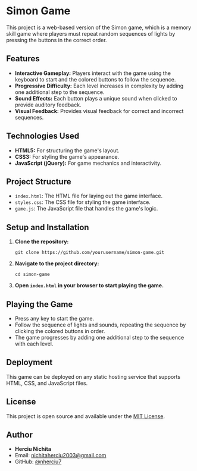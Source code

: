 
# Simon Game

This project is a web-based version of the Simon game, which is a memory skill game where players must repeat random sequences of lights by pressing the buttons in the correct order.

## Features

- **Interactive Gameplay:** Players interact with the game using the keyboard to start and the colored buttons to follow the sequence.
- **Progressive Difficulty:** Each level increases in complexity by adding one additional step to the sequence.
- **Sound Effects:** Each button plays a unique sound when clicked to provide auditory feedback.
- **Visual Feedback:** Provides visual feedback for correct and incorrect sequences.

## Technologies Used

- **HTML5:** For structuring the game's layout.
- **CSS3:** For styling the game's appearance.
- **JavaScript (jQuery):** For game mechanics and interactivity.

## Project Structure

- `index.html`: The HTML file for laying out the game interface.
- `styles.css`: The CSS file for styling the game interface.
- `game.js`: The JavaScript file that handles the game's logic.

## Setup and Installation

1. **Clone the repository:**
   ```
   git clone https://github.com/yourusername/simon-game.git
   ```
2. **Navigate to the project directory:**
   ```
   cd simon-game
   ```
3. **Open `index.html` in your browser to start playing the game.**

## Playing the Game

- Press any key to start the game.
- Follow the sequence of lights and sounds, repeating the sequence by clicking the colored buttons in order.
- The game progresses by adding one additional step to the sequence with each level.

## Deployment

This game can be deployed on any static hosting service that supports HTML, CSS, and JavaScript files.

## License

This project is open source and available under the [MIT License](LICENSE).

## Author

- **Herciu Nichita**
- Email: [nichitaherciu2003@gmail.com](mailto:nichitaherciu2003@gmail.com)
- GitHub: [@nherciu7](https://github.com/nherciu7)

